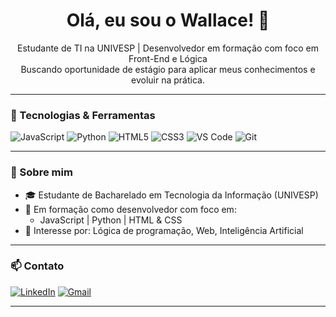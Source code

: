 <h1 align="center">Olá, eu sou o Wallace! 👋</h1>

<p align="center">
  Estudante de TI na UNIVESP | Desenvolvedor em formação com foco em Front-End e Lógica <br />
  Buscando oportunidade de estágio para aplicar meus conhecimentos e evoluir na prática.
</p>

---

### 🧰 Tecnologias & Ferramentas

![JavaScript](https://img.shields.io/badge/-JavaScript-black?style=flat-square&logo=javascript)
![Python](https://img.shields.io/badge/-Python-black?style=flat-square&logo=python)
![HTML5](https://img.shields.io/badge/-HTML5-black?style=flat-square&logo=html5)
![CSS3](https://img.shields.io/badge/-CSS3-black?style=flat-square&logo=css3)
![VS Code](https://img.shields.io/badge/-VSCode-black?style=flat-square&logo=visual-studio-code)
![Git](https://img.shields.io/badge/-Git-black?style=flat-square&logo=git)

---

### 📌 Sobre mim

- 🎓 Estudante de Bacharelado em Tecnologia da Informação (UNIVESP)
- 🚀 Em formação como desenvolvedor com foco em:
  - JavaScript | Python | HTML & CSS
- 🤖 Interesse por: Lógica de programação, Web, Inteligência Artificial

---

### 📫 Contato

[![LinkedIn](https://img.shields.io/badge/-LinkedIn-0A66C2?style=flat&logo=linkedin&logoColor=white)](https://www.linkedin.com/in/wallacevenancio)
[![Gmail](https://img.shields.io/badge/-Gmail-D14836?style=flat&logo=gmail&logoColor=white)](mailto:wallacefvenancio@gmail.com)

---
